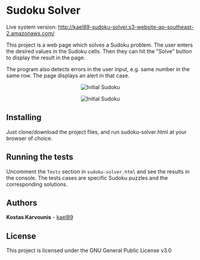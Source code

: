 # Sudoku Solver

Live system version: http://kael89-sudoku-solver.s3-website-ap-southeast-2.amazonaws.com/

This project is a web page which solves a Sudoku problem. The user enters the desired values in the Sudoku cells. Then they can hit the "Solve" button to display the result in the page.

The program also detects errors in the user input, e.g. same number in the same row. The page displays an alert in that case.

<p align="center">
	<img src="https://user-images.githubusercontent.com/20692464/84562612-055ffe00-ad99-11ea-9f6c-4d1a2816b47a.jpg" alt="Initial Sudoku">
</p>

<p align="center">
	<img src="https://user-images.githubusercontent.com/20692464/84562613-06912b00-ad99-11ea-95a4-186c7e9e885d.jpg" alt="Initial Sudoku">
</p>

## Installing

Just clone/download the project files, and run sudoku-solver.html at your browser of choice.

## Running the tests

Uncomment the `Tests` section in `sudoku-solver.html` and see the results in the console. The tests cases are specific Sudoku puzzles and the corresponding solutions.

## Authors

**Kostas Karvounis** - [kael89](https://github.com/kael89)

## License

This project is licensed under the GNU General Public License v3.0
